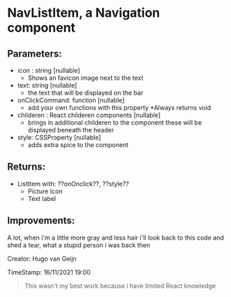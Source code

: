 # NavListItem, a Navigation component

## Parameters:
- icon : string [nullable]
    - Shows an favicon image next to the text
- text: string [nullable]
    - the text that will be displayed on the bar
- onClickCommand: function [nullable]
    - add your own functions with this property *Always returns void
- childeren : React childeren components [nullable]
    - brings in additional childeren to the component these will be displayed beneath the header
- style: CSSProperty [nullable]
    - adds extra spice to the component

## Returns:
- ListItem with:  ??onOnclick??, ??style??
    - Picture Icon
    - Text label

## Improvements:
A lot, when i'm a little more gray and less hair i'll look back to this code and shed a tear, what a stupid person i was back then

Creator: Hugo van Geijn

TimeStamp: 16/11/2021 19:00 

> This wasn't my best work because i have limited React knowledge
